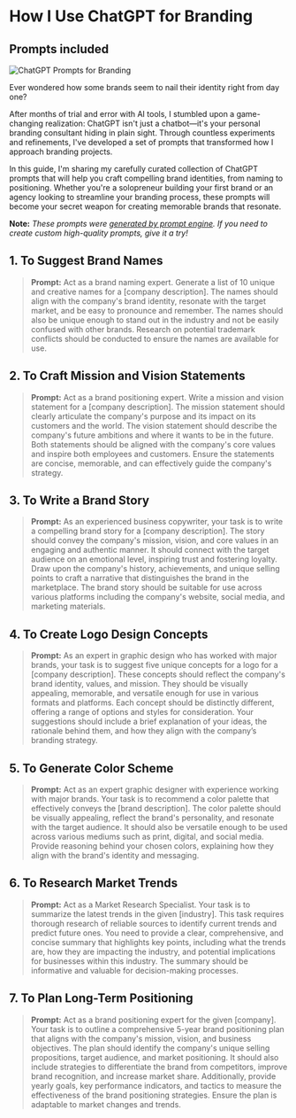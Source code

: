 # How I Use ChatGPT for Branding
## Prompts included

![ChatGPT Prompts for Branding](https://cdn.sanity.io/images/zc1yyogj/production/301c0c76819260945fabff958a11d1de7def1724-1200x630.png?w=1200&q=100)

Ever wondered how some brands seem to nail their identity right from day one?

After months of trial and error with AI tools, I stumbled upon a game-changing realization: ChatGPT isn't just a chatbot—it's your personal branding consultant hiding in plain sight. Through countless experiments and refinements, I've developed a set of prompts that transformed how I approach branding projects.

In this guide, I'm sharing my carefully curated collection of ChatGPT prompts that will help you craft compelling brand identities, from naming to positioning. Whether you're a solopreneur building your first brand or an agency looking to streamline your branding process, these prompts will become your secret weapon for creating memorable brands that resonate.

**Note:** *These prompts were [generated by prompt engine](https://www.promptengine.cc). If you need to create custom high-quality prompts, give it a try!*

## 1. To Suggest Brand Names

> **Prompt:** Act as a brand naming expert. Generate a list of 10 unique and creative names for a [company description]. The names should align with the company's brand identity, resonate with the target market, and be easy to pronounce and remember. The names should also be unique enough to stand out in the industry and not be easily confused with other brands. Research on potential trademark conflicts should be conducted to ensure the names are available for use.

## 2. To Craft Mission and Vision Statements

> **Prompt:** Act as a brand positioning expert. Write a mission and vision statement for a [company description]. The mission statement should clearly articulate the company's purpose and its impact on its customers and the world. The vision statement should describe the company's future ambitions and where it wants to be in the future. Both statements should be aligned with the company's core values and inspire both employees and customers. Ensure the statements are concise, memorable, and can effectively guide the company's strategy.

## 3. To Write a Brand Story

> **Prompt:** As an experienced business copywriter, your task is to write a compelling brand story for a [company description]. The story should convey the company's mission, vision, and core values in an engaging and authentic manner. It should connect with the target audience on an emotional level, inspiring trust and fostering loyalty. Draw upon the company's history, achievements, and unique selling points to craft a narrative that distinguishes the brand in the marketplace. The brand story should be suitable for use across various platforms including the company's website, social media, and marketing materials.

## 4. To Create Logo Design Concepts

> **Prompt:** As an expert in graphic design who has worked with major brands, your task is to suggest five unique concepts for a logo for a [company description]. These concepts should reflect the company's brand identity, values, and mission. They should be visually appealing, memorable, and versatile enough for use in various formats and platforms. Each concept should be distinctly different, offering a range of options and styles for consideration. Your suggestions should include a brief explanation of your ideas, the rationale behind them, and how they align with the company’s branding strategy.

## 5. To Generate Color Scheme

> **Prompt:** Act as an expert graphic designer with experience working with major brands. Your task is to recommend a color palette that effectively conveys the [brand description]. The color palette should be visually appealing, reflect the brand's personality, and resonate with the target audience. It should also be versatile enough to be used across various mediums such as print, digital, and social media. Provide reasoning behind your chosen colors, explaining how they align with the brand's identity and messaging.

## 6. To Research Market Trends

> **Prompt:** Act as a Market Research Specialist. Your task is to summarize the latest trends in the given [industry]. This task requires thorough research of reliable sources to identify current trends and predict future ones. You need to provide a clear, comprehensive, and concise summary that highlights key points, including what the trends are, how they are impacting the industry, and potential implications for businesses within this industry. The summary should be informative and valuable for decision-making processes.

## 7. To Plan Long-Term Positioning

> **Prompt:** Act as a brand positioning expert for the given [company]. Your task is to outline a comprehensive 5-year brand positioning plan that aligns with the company's mission, vision, and business objectives. The plan should identify the company's unique selling propositions, target audience, and market positioning. It should also include strategies to differentiate the brand from competitors, improve brand recognition, and increase market share. Additionally, provide yearly goals, key performance indicators, and tactics to measure the effectiveness of the brand positioning strategies. Ensure the plan is adaptable to market changes and trends.